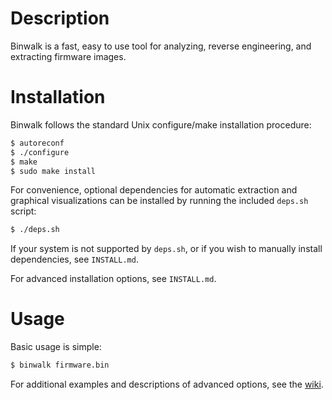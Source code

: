 Description
===========

Binwalk is a fast, easy to use tool for analyzing, reverse engineering, and extracting firmware images.

Installation
============

Binwalk follows the standard Unix configure/make installation procedure:

```bash
$ autoreconf
$ ./configure
$ make
$ sudo make install
```

For convenience, optional dependencies for automatic extraction and graphical visualizations can be installed by running the included `deps.sh` script:

```bash
$ ./deps.sh
```

If your system is not supported by `deps.sh`, or if you wish to manually install dependencies, see `INSTALL.md`.

For advanced installation options, see `INSTALL.md`.

Usage
=====

Basic usage is simple:

```bash
$ binwalk firmware.bin
```

For additional examples and descriptions of advanced options, see the [wiki](https://github.com/devttys0/binwalk/wiki).
